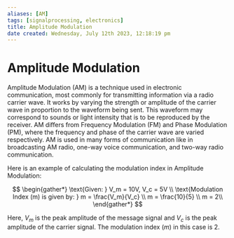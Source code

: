 ```yaml
---
aliases: [AM]
tags: [signalprocessing, electronics]
title: Amplitude Modulation
date created: Wednesday, July 12th 2023, 12:18:19 pm
---
```


# Amplitude Modulation


Amplitude Modulation (AM) is a technique used in electronic communication, most commonly for transmitting information via a radio carrier wave. It works by varying the strength or amplitude of the carrier wave in proportion to the waveform being sent. This waveform may correspond to sounds or light intensity that is to be reproduced by the receiver. AM differs from Frequency Modulation (FM) and Phase Modulation (PM), where the frequency and phase of the carrier wave are varied respectively. AM is used in many forms of communication like in broadcasting AM radio, one-way voice communication, and two-way radio communication.

Here is an example of calculating the modulation index in Amplitude Modulation:

$$
\begin{gather*} 
\text{Given: } V_m = 10V, V_c = 5V \\
\text{Modulation Index (m) is given by: } m = \frac{V_m}{V_c} \\
m = \frac{10}{5} \\
m = 2\\
\end{gather*}
$$

Here, $V_m$ is the peak amplitude of the message signal and $V_c$ is the peak amplitude of the carrier signal. The modulation index ($m$) in this case is 2.
